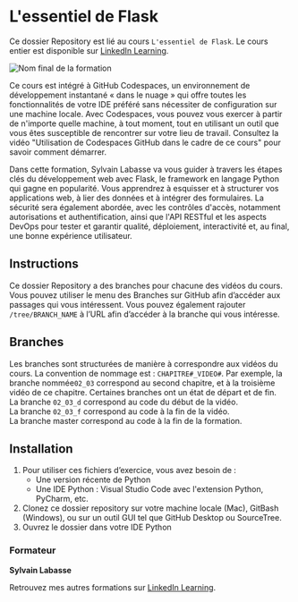 # L'essentiel de Flask

Ce dossier Repository est lié au cours `L'essentiel de Flask`. Le cours entier est disponible sur [LinkedIn Learning][lil-course-url].

![Nom final de la formation][lil-thumbnail-url] 

Ce cours est intégré à GitHub Codespaces, un environnement de développement instantané « dans le nuage » qui offre toutes les fonctionnalités de votre IDE préféré sans nécessiter de configuration sur une machine locale. Avec Codespaces, vous pouvez vous exercer à partir de n'importe quelle machine, à tout moment, tout en utilisant un outil que vous êtes susceptible de rencontrer sur votre lieu de travail. Consultez la vidéo "Utilisation de Codespaces GitHub dans le cadre de ce cours" pour savoir comment démarrer.    

Dans cette formation, Sylvain Labasse va vous guider à travers les étapes clés du développement web avec Flask, le framework en langage Python qui gagne en popularité. Vous apprendrez à esquisser et à structurer vos applications web, à lier des données et à intégrer des formulaires. La sécurité sera également abordée, avec les contrôles d'accès, notamment autorisations et authentification, ainsi que l'API RESTful et les aspects DevOps pour tester et garantir qualité, déploiement, interactivité et, au final, une bonne expérience utilisateur.		

## Instructions

Ce dossier Repository a des branches pour chacune des vidéos du cours. Vous pouvez utiliser le menu des Branches sur GitHub afin d’accéder aux passages qui vous intéressent. Vous pouvez également rajouter `/tree/BRANCH_NAME` à l’URL afin d’accéder à la branche qui vous intéresse. 

## Branches

Les branches sont structurées de manière à correspondre aux vidéos du cours. La convention de nommage est : `CHAPITRE#_VIDEO#`. Par exemple, la branche nommée`02_03` correspond au second chapitre, et à la troisième vidéo de ce chapitre. Certaines branches ont un état de départ et de fin.  
La branche `02_03_d` correspond au code du début de la vidéo.  
La branche `02_03_f` correspond au code à la fin de la vidéo.  
La branche master correspond au code à la fin de la formation. 

## Installation

1. Pour utiliser ces fichiers d’exercice, vous avez besoin de : 
   - Une version récente de Python
   - Une IDE Python : Visual Studio Code avec l'extension Python, PyCharm, etc. 
2. Clonez ce dossier repository sur votre machine locale (Mac), GitBash (Windows), ou sur un outil GUI tel que GitHub Desktop ou SourceTree. 
3. Ouvrez le dossier dans votre IDE Python


### Formateur

**Sylvain Labasse** 

 Retrouvez mes autres formations sur [LinkedIn Learning][lil-URL-trainer].

[0]: # (Replace these placeholder URLs with actual course URLs)
[lil-course-url]: https://www.linkedin.com
[lil-thumbnail-url]: https:
[lil-URL-trainer]: https://www.linkedin.com/learning/instructors/sylvain-labasse

[1]: # (End of FR-Instruction ###############################################################################################)
